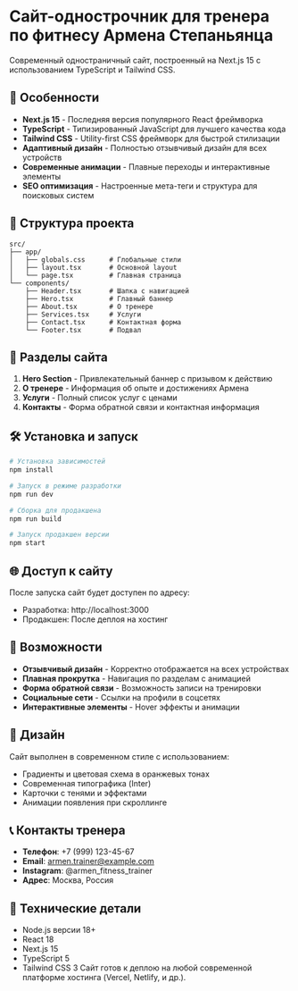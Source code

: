 # Сайт-однострочник для тренера по фитнесу Армена Степаньянца

Современный одностраничный сайт, построенный на Next.js 15 с использованием TypeScript и Tailwind CSS.

## 🚀 Особенности

- **Next.js 15** - Последняя версия популярного React фреймворка
- **TypeScript** - Типизированный JavaScript для лучшего качества кода
- **Tailwind CSS** - Utility-first CSS фреймворк для быстрой стилизации
- **Адаптивный дизайн** - Полностью отзывчивый дизайн для всех устройств
- **Современные анимации** - Плавные переходы и интерактивные элементы
- **SEO оптимизация** - Настроенные мета-теги и структура для поисковых систем

## 📁 Структура проекта

```
src/
├── app/
│   ├── globals.css      # Глобальные стили
│   ├── layout.tsx       # Основной layout
│   └── page.tsx         # Главная страница
└── components/
    ├── Header.tsx       # Шапка с навигацией
    ├── Hero.tsx         # Главный баннер
    ├── About.tsx        # О тренере
    ├── Services.tsx     # Услуги
    ├── Contact.tsx      # Контактная форма
    └── Footer.tsx       # Подвал
```

## 🎯 Разделы сайта

1. **Hero Section** - Привлекательный баннер с призывом к действию
2. **О тренере** - Информация об опыте и достижениях Армена
3. **Услуги** - Полный список услуг с ценами
4. **Контакты** - Форма обратной связи и контактная информация

## 🛠 Установка и запуск

```bash
# Установка зависимостей
npm install

# Запуск в режиме разработки
npm run dev

# Сборка для продакшена
npm run build

# Запуск продакшен версии
npm start
```

## 🌐 Доступ к сайту

После запуска сайт будет доступен по адресу:
- Разработка: http://localhost:3000
- Продакшен: После деплоя на хостинг

## 📱 Возможности

- **Отзывчивый дизайн** - Корректно отображается на всех устройствах
- **Плавная прокрутка** - Навигация по разделам с анимацией
- **Форма обратной связи** - Возможность записи на тренировки
- **Социальные сети** - Ссылки на профили в соцсетях
- **Интерактивные элементы** - Hover эффекты и анимации

## 🎨 Дизайн

Сайт выполнен в современном стиле с использованием:
- Градиенты и цветовая схема в оранжевых тонах
- Современная типографика (Inter)
- Карточки с тенями и эффектами
- Анимации появления при скроллинге

## 📞 Контакты тренера

- **Телефон**: +7 (999) 123-45-67
- **Email**: armen.trainer@example.com
- **Instagram**: @armen_fitness_trainer
- **Адрес**: Москва, Россия

## 🔧 Технические детали

- Node.js версии 18+
- React 18
- Next.js 15
- TypeScript 5
- Tailwind CSS 3
Сайт готов к деплою на любой современной платформе хостинга (Vercel, Netlify, и др.).